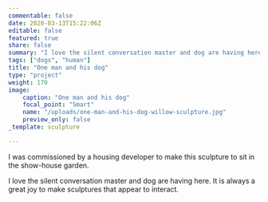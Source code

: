 ```yaml
---
commentable: false
date: 2020-03-13T15:22:06Z
editable: false
featured: true
share: false
summary: "I love the silent conversation master and dog are having here."
tags: ["dogs", "human"]
title: "One man and his dog"
type: "project"
weight: 170
image: 
    caption: "One man and his dog"
    focal_point: "Smart"
    name: "/uploads/one-man-and-his-dog-willow-sculpture.jpg"
    preview_only: false
_template: sculpture

---
```

I was commissioned by a housing developer to make this sculpture to sit in the show-house garden.

I love the silent conversation master and dog are having here. It is always a great joy to make sculptures that appear to interact.